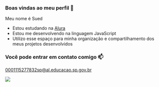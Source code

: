 ### Boas vindas ao meu perfil 💜

Meu nome é Sued

- Estou estudando na [Alura](https://www.alura.com.br)
- Estou me desenvolvendo na linguagem JavaScript
- Utilizo esse espaço para minha organização e compartilhamento dos meus projetos desenvolvidos

### Você pode entrar em contato comigo 📫

0001115277832sp@al.educacao.sp.gov.br

![](![image](https://github.com/user-attachments/assets/38add317-2b19-4384-ae91-5f6658c57a38)
)

